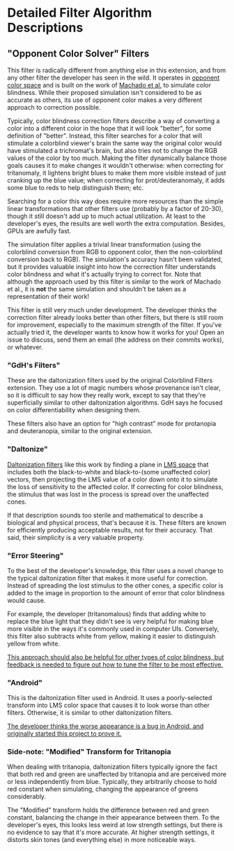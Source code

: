 # Detailed Filter Algorithm Descriptions

## "Opponent Color Solver" Filters

This filter is radically different from anything else in this extension, and
from any other filter the developer has seen in the wild. It operates in
[opponent color
space](https://foundationsofvision.stanford.edu/chapter-9-color/#Opponent-Colors)
and is built on the work of [Machado et
al.](https://www.inf.ufrgs.br/~oliveira/pubs_files/CVD_Simulation/CVD_Simulation.html)
to simulate color blindness. While their proposed simulation isn't considered
to be as accurate as others, its use of opponent color makes a very different
approach to correction possible.

Typically, color blindness correction filters describe a way of converting a
color into a different color in the hope that it will look "better", for some
definition of "better". Instead, this filter searches for a color that will
stimulate a colorblind viewer's brain the same way the original color would
have stimulated a trichromat's brain, but also tries not to change the RGB
values of the color by too much. Making the filter dynamically balance those
goals causes it to make changes it wouldn't otherwise: when correcting for
tritanomaly, it lightens bright blues to make them more visible instead of just
cranking up the blue value; when correcting for prot/deuteranomaly, it adds
some blue to reds to help distinguish them; etc.

Searching for a color this way does require more resources than the simple
linear transformations that other filters use (probably by a factor of 20-30),
though it still doesn't add up to much actual utilization. At least to the
developer's eyes, the results are well worth the extra computation. Besides,
GPUs are awfully fast.

The simulation filter applies a trivial linear transformation (using the
colorblind conversion from RGB to opponent color, then the non-colorblind
conversion back to RGB). The simulation's accuracy hasn't been validated, but
it provides valuable insight into how the correction filter understands color
blindness and what it's actually trying to correct for. Note that although the
approach used by this filter is similar to the work of Machado et al., it is
**not** the same simulation and shouldn't be taken as a representation of their
work!

This filter is still very much under development. The developer thinks the
correction filter already looks better than other filters, but there is still
room for improvement, especially to the maximum strength of the filter. If
you've actually tried it, the developer wants to know how it works for you!
Open an issue to discuss, send them an email (the address on their commits
works), or whatever.

### "GdH's Filters"

These are the daltonization filters used by the original Colorblind Filters
extension. They use a lot of magic numbers whose provenance isn't clear, so it
is difficult to say how they really work, except to say that they're
superficially similar to other daltonization algorithms. GdH says he focused on
color differentiability when designing them.

These filters also have an option for "high contrast" mode for protanopia and
deuteranopia, similar to the original extension.

### "Daltonize"

[Daltonization
filters](http://www.daltonize.org/2010/05/lms-daltonization-algorithm.html)
like this work by finding a plane in [LMS
space](https://en.wikipedia.org/wiki/LMS_color_space) that includes both the
black-to-white and black-to-(some unaffected color) vectors, then projecting
the LMS value of a color down onto it to simulate the loss of sensitivity to
the affected color. If correcting for color blindness, the stimulus that was
lost in the process is spread over the unaffected cones.

If that description sounds too sterile and mathematical to describe a
biological and physical process, that's because it is. These filters are known
for efficiently producing acceptable results, not for their accuracy. That
said, their simplicity is a very valuable property.

### "Error Steering"

To the best of the developer's knowledge, this filter uses a novel change to
the typical daltonization filter that makes it more useful for correction.
Instead of spreading the lost stimulus to the other cones, a specific color is
added to the image in proportion to the amount of error that color blindness
would cause.

For example, the developer (tritanomalous) finds that adding white to replace
the blue light that they didn't see is very helpful for making blue more
visible in the ways it's commonly used in computer UIs. Conversely, this filter
also subtracts white from yellow, making it easier to distinguish yellow from
white.

[This approach should also be helpful for other types of color blindness, but
feedback is needed to figure out how to tune the filter to be most
effective.](https://github.com/deldotbrain/gnome-colorblind-filters/issues/2)

### "Android"

This is the daltonization filter used in Android. It uses a poorly-selected
transform into LMS color space that causes it to look worse than other filters.
Otherwise, it is similar to other daltonization filters.

[The developer thinks the worse appearance is a bug in Android, and originally
started this project to prove
it.](https://github.com/deldotbrain/gnome-colorblind-filters/issues/1)

### Side-note: "Modified" Transform for Tritanopia

When dealing with tritanopia, daltonization filters typically ignore the fact
that both red and green are unaffected by tritanopia and are perceived more or
less independently from blue. Typically, they arbitrarily choose to hold red
constant when simulating, changing the appearance of greens considerably.

The "Modified" transform holds the difference between red and green constant,
balancing the change in their appearance between them. To the developer's eyes,
this looks less weird at low strength settings, but there is no evidence to say
that it's more accurate. At higher strength settings, it distorts skin tones
(and everything else) in more noticeable ways.

